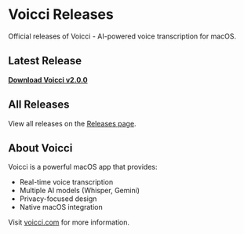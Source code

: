 # Voicci Releases

Official releases of Voicci - AI-powered voice transcription for macOS.

## Latest Release

**[Download Voicci v2.0.0](https://github.com/OlmiVanguard/voicci-releases/releases/download/v2.0.0/Voicci-2.0.0.dmg)**

## All Releases

View all releases on the [Releases page](https://github.com/OlmiVanguard/voicci-releases/releases).

## About Voicci

Voicci is a powerful macOS app that provides:
- Real-time voice transcription
- Multiple AI models (Whisper, Gemini)
- Privacy-focused design
- Native macOS integration

Visit [voicci.com](https://voicci.com) for more information.
